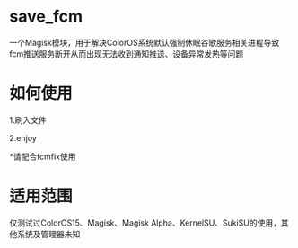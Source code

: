 # save_fcm
一个Magisk模块，用于解决ColorOS系统默认强制休眠谷歌服务相关进程导致fcm推送服务断开从而出现无法收到通知推送、设备异常发热等问题
# 如何使用
1.刷入文件

2.enjoy

*请配合fcmfix使用
# 适用范围
仅测试过ColorOS15、Magisk、Magisk Alpha、KernelSU、SukiSU的使用，其他系统及管理器未知
